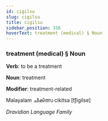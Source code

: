 ```yaml
---
id: cigilsu
slug: cigilsu
title: cigilsu
sidebar_position: 316
hoverText: treatment (medical) § Noun
---
```


### treatment (medical) § Noun

**Verb**: to be a treatment

**Noun**: treatment

**Modifier**: treatment-related

Malayalam ചികിത്സ cikitsa [t͡ʃiɡilsɐ]

*Dravidian Language Family*